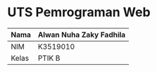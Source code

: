 # UTS Pemrograman Web

Nama | Alwan Nuha Zaky Fadhila
-----|------------------------
NIM | K3519010
Kelas | PTIK B
